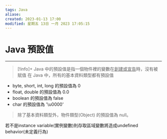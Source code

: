 ```yaml
---
tags: Java
aliase: 
created: 2023-01-13 17:00
modified: 星期五 13日 一月 2023 17:05:15
---
```


# Java 預設值
***

>[!info]+
>Java 中的預設值是指一個物件裡的變數在<u>創建或宣告</u>時，沒有被賦值
> 在 Java 中，所有的基本資料類型都有預設值

-   byte, short, int, long 的預設值為 0
-   float, double 的預設值為 0.0
-   boolean 的預設值為 false
-   char 的預設值為 '\u0000'

>除了基本資料類型外，物件類型(Object) 的預設值為 null。

若不是instance variable(實例變數)則存取區域變數將造成undefined behavior(未定義行為)




